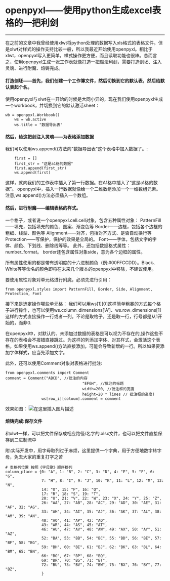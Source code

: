 # openpyxl——使用python生成excel表格的一把利剑
------------
在之前的文章中我曾经使用xlwt将python处理的数据写入xls格式的表格文件。但是xlwt对样式的操作支持比较一般，所以我最近开始使用openpyxl。相比于xlwt，openpyxl写入更简单，样式操作更方便，而且读取功能也很棒。总而言之，使用openpyxl生成一张工作表就像打造一把魔法利剑，需要打造剑坯、注入灵魂、进行附魔、熔铸完成。
#### 打造剑坯——首先，我们创建一个工作簿文件，然后切换到它的默认表，然后给默认表起个名。
使用openpyxl与xlwt在一开始的时候是大同小异的，现在我们使用openpyxl生成一个workbook，并切换到它的默认激活sheet：

```
wb = openpyxl.Workbook()
    ws = wb.active
    ws.title = "数据导出表"
 ```
 #### 然后，给这把剑注入灵魂——为表格添加数据
 我们可以使用ws.append()方法向"数据导出表"这个表格中加入数据了。:
 

```
    first = []
    first_str = "这是a1格的数据"
    first.append(first_str)
    ws.append(first)
```
这样，就向我们的工作表中插入了第一行数据。在A1格中插入了“这是a1格的数据”。
openpyxl中，插入一行数据就像给一个二维数组添加一个一维数组元素。注意,ws.append()方法必须插入一个数组。
#### 然后，进行附魔——编辑表格的样式。
一个格子，或者说一个openpyxl.cell.cell对象，包含五种属性对象：
PatternFill——填充，包括填充的颜色、图案、渐变色等
Border——边框，包括各个边框的粗细、线型、颜色等
Alignment——对齐，包括对齐方式、是否自动换行等
Protection——写保护，保护的效果是全局的。
Font——字体，包括文字的字体、颜色、下划线、删除线等等。
此外，还包括数据格式属性：number_format。
border还包含属性对象side，意为各个边框的属性。

所有属性使用的都是带有透明度的十六进制颜色（例:#00FFCCDD）。Black、White等等命名的颜色即将在未来几个版本的openpyxl中移除，不建议使用。

要使用属性对象对单元格进行附魔，必须先进行引用：

```
from openpyxl.styles import PatternFill, Border, Side, Alignment, Protection, Font
```
接下来是选定操作哪些单元格：
我们可以用ws[1][0]这样简单粗暴的方式每个格子进行操作，也可以使用ws.column_dimensions['A']、ws.row_dimensions[1]这样的方式直接操作一行或者一列。不论是取格子，还是取一行，行号都是从1开始的，而非0.


在openpyxl中，对默认的、未添加过数据的表格是可以视为不存在的,操作这些不存在的表格会不报错直接跳过。为这样的列添加字体、对其样式，会激活这个表格，如果使用ws.append()方法直接添加，可能会导致新增的一行。所以如果要添加字体样式，应当先添加文字。

此外，还可以使用Comment对象对表格进行批注:
```
from openpyxl.comments import Comment
comment = Comment("ABCD", //批注的内容
                                  "EFGH", //批注的标题
                                  width=200, //批注框的宽度
                                  height=20 * lines // 批注框的高度)
                ws[row_i][coloum].comment = comment
 ```
效果如图：
![在这里插入图片描述](https://img-blog.csdnimg.cn/20190524103905634.png)
 
 #### 熔铸完成:保存文件
和xlwt一样，可以把文件保存成相应路径/名字的.xlsx文件，也可以把文件直接保存到二进制流中

附:实际开发中，用字母取列过于麻烦，这里提供一个字典，用于方便地数字转字母，免去大家的重复打字之苦

```
# 表格列位置 按照《字母歌》顺序排列
column_place = {0: "A", 1: "B", 2: "C", 3: "D", 4: "E", 5: "F", 6: "G",
                7: "H", 8: "I", 9: "J", 10: "K", 11: "L", 12: "M", 13: "N",
                14: "O", 15: "P", 16: "Q",
                17: "R", 18: "S", 19: "T",
                20: "U", 21: "V", 22: "W", 23: "X", 24: "Y", 25: "Z",
                26: "AA", 27: "AB", 28: "AC", 29: "AD", 30: "AE", 31: "AF", 32: "AG",
                33: "AH", 34: "AI", 35: "AJ", 36: "AK", 37: "AL", 38: "AM", 39: "AN",
                40: "AO", 41: "AP", 42: "AQ",
                43: "AR", 44: "AS", 45: "AT",
                46: "AU", 47: "AV", 48: "AW", 49: "AX", 50: "AY", 51: "AZ",
                52: "BA", 53: "BB", 54: "BC", 55: "BD", 56: "BE", 57: "BF", 58: "BG",
                59: "BH", 60: "BI", 61: "BJ", 62: "BK", 63: "BL", 64: "BM", 65: "BN",
                66: "BO", 67: "BP", 68: "BQ",
                69: "BR", 70: "BS", 71: "BT",
                72: "BU", 73: "BV", 74: "BW", 75: "BX", 76: "BY", 77: "BZ",
                }
```